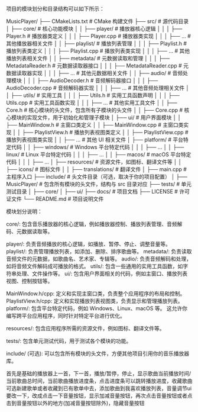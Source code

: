 ﻿项目的模块划分和目录结构可以如下所示：

MusicPlayer/
├── CMakeLists.txt          # CMake 构建文件
├── src/                    # 源代码目录
│   ├── core/               # 核心功能模块
│   │   ├── player/         # 播放器核心逻辑
│   │   │   ├── Player.h     # 播放器类定义
│   │   │   ├── Player.cpp   # 播放器类实现
│   │   │   ├── ...           # 其他播放器相关文件
│   │   ├── playlist/       # 播放列表管理
│   │   │   ├── Playlist.h   # 播放列表类定义
│   │   │   ├── Playlist.cpp # 播放列表类实现
│   │   │   ├── ...           # 其他播放列表相关文件
│   │   ├── metadata/       # 元数据读取和管理
│   │   │   ├── MetadataReader.h # 元数据读取器接口
│   │   │   ├── MetadataReader.cpp # 元数据读取器实现
│   │   │   ├── ...           # 其他元数据相关文件
│   │   ├── audio/          # 音频处理模块
│   │   │   ├── AudioDecoder.h # 音频解码器接口
│   │   │   ├── AudioDecoder.cpp # 音频解码器实现
│   │   │   ├── ...           # 其他音频处理相关文件
│   │   ├── utils/          # 实用工具
│   │   │   ├── Utils.h      # 实用工具函数声明
│   │   │   ├── Utils.cpp    # 实用工具函数实现
│   │   │   ├── ...           # 其他实用工具文件
│   │   ├── Core.h         # 核心模块的头文件，包含所有子模块的头文件
│   │   ├── Core.cpp       # 核心模块的实现文件，用于初始化和管理子模块
│   ├── ui/                 # 用户界面模块
│   │   ├── MainWindow.h   # 主窗口类定义
│   │   ├── MainWindow.cpp # 主窗口类实现
│   │   ├── PlaylistView.h # 播放列表视图类定义
│   │   ├── PlaylistView.cpp # 播放列表视图类实现
│   │   ├── ...           # 其他 UI 相关文件
│   ├── platform/           # 平台特定代码
│   │   ├── windows/       # Windows 平台特定代码
│   │   │   ├── ...
│   │   ├── linux/         # Linux 平台特定代码
│   │   │   ├── ...
│   │   ├── macos/         # macOS 平台特定代码
│   │   │   ├── ...
│   ├── resources/          # 资源文件，如图标、翻译文件等
│   │   ├── icons/         # 图标文件
│   │   ├── translations/  # 翻译文件
│   ├── main.cpp            # 主程序入口
├── include/                # 头文件目录（可选，取决于你的项目配置）
│   ├── MusicPlayer/      # 包含所有模块的头文件，结构与 src 目录对应
├── tests/                  # 单元测试目录
│   ├── core/
│   ├── ui/
├── docs/                   # 项目文档
├── LICENSE                 # 许可证文件
└── README.md               # 项目说明文件


模块划分说明：

core/: 包含音乐播放器的核心逻辑，例如播放器控制、播放列表管理、音频解码、元数据读取等。

player/: 负责音频播放的核心逻辑，如播放、暂停、停止、调整音量等。
playlist/: 负责管理播放列表，如添加、删除、排序歌曲等。
metadata/: 负责读取音频文件的元数据，如歌曲名、艺术家、专辑等。
audio/: 负责音频解码和处理，如将音频文件解码成可播放的格式。
utils/: 包含一些通用的实用工具函数，如字符串处理、文件操作等。
ui/: 包含用户界面相关的代码，例如主窗口、播放列表视图、控制按钮等。

MainWindow.h/cpp: 定义和实现主窗口类，负责整个应用程序的布局和控制。
PlaylistView.h/cpp: 定义和实现播放列表视图类，负责显示和管理播放列表。
platform/: 包含平台特定代码，例如 Windows、Linux、macOS 等。 这允许你编写跨平台应用程序，同时针对特定平台进行优化。

resources/: 包含应用程序所需的资源文件，例如图标、翻译文件等。

tests/: 包含单元测试代码，用于测试各个模块的功能。

include/ (可选): 可以包含所有模块的头文件，方便其他项目引用你的音乐播放器库。

首先是基础的播放器上一首，下一首，播放/暂停，停止，显示歌曲当前播放时间/当前歌曲总时间，当前歌曲播放进度条，点击进度条可以跳转播放进度，收藏歌曲可选新建歌单或者收藏到已有歌单中去，添加歌曲到我喜欢播放列表，音量调节ui要改一下，改成点击一下音量按钮，显示加减音量按钮，再次点击音量按钮或者点击到音量按钮以外的地方(加减音量按钮除外)，隐藏音量按钮